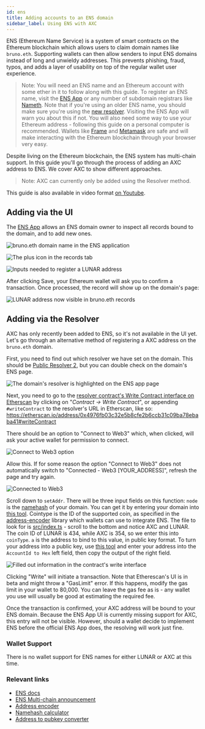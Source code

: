 ```yaml
---
id: ens
title: Adding accounts to an ENS domain
sidebar_label: Using ENS with AXC
---
```


ENS (Ethereum Name Service) is a system of smart contracts on the Ethereum blockchain which allows users to claim domain names like `bruno.eth`. Supporting wallets can then allow senders to input ENS domains instead of long and unwieldy addresses. This prevents phishing, fraud, typos, and adds a layer of usability on top of the regular wallet user experience.

> Note: You will need an ENS name and an Ethereum account with some ether in it to follow along with this guide. To register an ENS name, visit the [ENS App](https://app.ens.domains) or any number of subdomain registrars like [Nameth](https://nameth.io). Note that if you're using an older ENS name, you should make sure you're using the [new resolver](https://medium.com/the-ethereum-name-service/ens-registry-migration-is-over-now-what-a-few-things-to-know-fb05f921872a). Visiting the ENS App will warn you about this if not. You will also need some way to use your Ethereum address - following this guide on a personal computer is recommended. Wallets like [Frame](https://frame.sh/) and [Metamask](https://metamask.io) are safe and will make interacting with the Ethereum blockchain through your browser very easy.

Despite living on the Ethereum blockchain, the ENS system has multi-chain support. In this guide you'll go through the process of adding an AXC address to ENS. We cover AXC to show different approaches.

> Note: AXC can currently only be added using the Resolver method.

This guide is also available in video format [on Youtube](https://youtu.be/XKjZk-5_mQc).

## Adding via the UI

The [ENS App](https://app.ens.domains) allows an ENS domain owner to inspect all records bound to the domain, and to add new ones.

![bruno.eth domain name in the ENS application](assets/ens/01-min.png)


![The plus icon in the records tab](assets/ens/02-min.png)


![Inputs needed to register a LUNAR address](assets/ens/03-min.png)

After clicking Save, your Ethereum wallet will ask you to confirm a transaction. Once processed, the record will show up on the domain's page:

![LUNAR address now visible in bruno.eth records](assets/ens/04-min.png)

## Adding via the Resolver

AXC has only recently been added to ENS, so it's not available in the UI yet. Let's go through an alternative method of registering a AXC address on the `bruno.eth` domain.

First, you need to find out which resolver we have set on the domain. This should be [Public Resolver 2](https://etherscan.io/address/0x4976fb03c32e5b8cfe2b6ccb31c09ba78ebaba41), but you can double check on the domain's ENS page.

![The domain's resolver is highlighted on the ENS app page](assets/ens/05-min.png)

Next, you need to go to the [resolver contract's Write Contract interface on Etherscan](https://etherscan.io/address/0x4976fb03c32e5b8cfe2b6ccb31c09ba78ebaba41#writeContract) by clicking on "_Contract -> Write Contract_", or appending `#writeContract` to the resolver's URL in Etherscan, like so: https://etherscan.io/address/0x4976fb03c32e5b8cfe2b6ccb31c09ba78ebaba41#writeContract

There should be an option to "Connect to Web3" which, when clicked, will ask your active wallet for permission to connect.

![Connect to Web3 option](assets/ens/06-min.png)

Allow this. If for some reason the option "Connect to Web3" does not automatically switch to "Connected - Web3 [YOUR_ADDRESS]", refresh the page and try again.

![Connected to Web3](assets/ens/07-min.png)

Scroll down to `setAddr`. There will be three input fields on this function: `node` is the [namehash](https://docs.ens.domains/contract-api-reference/name-processing#algorithm) of your domain. You can get it by entering your domain into [this tool](https://swolfeyes.github.io/ethereum-namehash-calculator/). Cointype is the ID of the supported coin, as specified in the [address-encoder](https://github.com/ensdomains/address-encoder) library which wallets can use to integrate ENS. The file to look for is [src/index.ts](https://github.com/ensdomains/address-encoder/blob/master/src/index.ts) - scroll to the bottom and notice AXC and LUNAR. The coin ID of LUNAR is 434, while AXC is 354, so we enter this into `coinType`. `a` is the address to bind to this value, in public key format. To turn your address into a public key, use [this tool](https://www.shawntabrizi.com/axlib-js-utilities/) and enter your address into the `AccountId to Hex` left field, then copy the output of the right field.

![Filled out information in the contract's write interface](assets/ens/08-min.png)

Clicking "Write" will initiate a transaction. Note that Etherescan's UI is in beta and might throw a "GasLimit" error. If this happens, modify the gas limit in your wallet to 80,000. You can leave the gas fee as is - any wallet you use will usually be good at estimating the required fee.

Once the transaction is confirmed, your AXC address will be bound to your ENS domain. Because the ENS App UI is currently missing support for AXC, this entry will not be visible. However, should a wallet decide to implement ENS before the official ENS App does, the resolving will work just fine.

### Wallet Support

There is no wallet support for ENS names for either LUNAR or AXC at this time.

### Relevant links

- [ENS docs](https://docs.ens.domains/)
- [ENS Multi-chain announcement](https://medium.com/the-ethereum-name-service/ens-launches-multi-coin-support-15-wallets-to-integrate-92518ab20599)
- [Address encoder](https://github.com/ensdomains/address-encoder)
- [Namehash calculator](https://swolfeyes.github.io/ethereum-namehash-calculator/)
- [Address to pubkey converter](https://www.shawntabrizi.com/axlib-js-utilities/)
